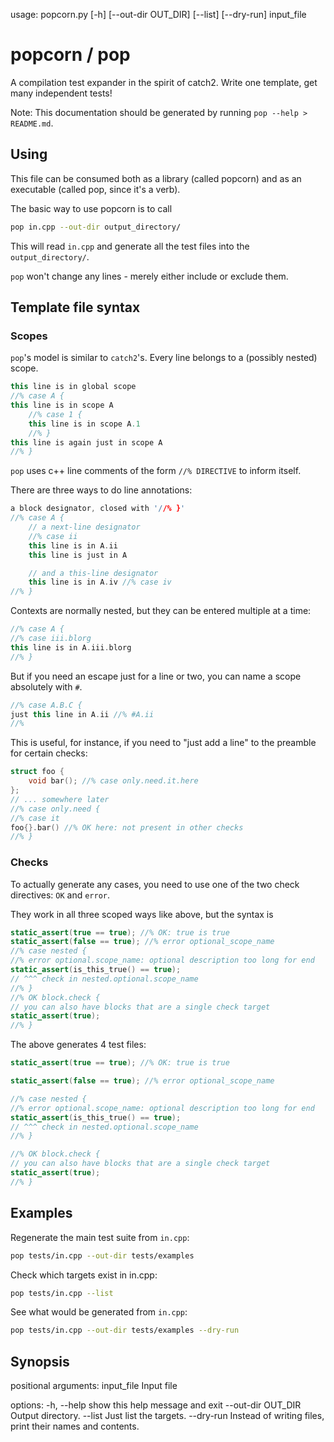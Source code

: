 usage: popcorn.py [-h] [--out-dir OUT_DIR] [--list] [--dry-run] input_file

popcorn / pop
=============

A compilation test expander in the spirit of catch2. Write one template, get
many independent tests!

Note: This documentation should be generated by running `pop --help > README.md`.

Using
-----

This file can be consumed both as a library (called popcorn) and as an
executable (called pop, since it's a verb).

The basic way to use popcorn is to call

```sh
pop in.cpp --out-dir output_directory/
```

This will read `in.cpp` and generate all the test files into the
`output_directory/`.

`pop` won't change any lines - merely either include or exclude them.

Template file syntax
--------------------

### Scopes

`pop`'s model is similar to `catch2`'s. Every line belongs to a (possibly
nested) scope.

```cpp
this line is in global scope
//% case A {
this line is in scope A
    //% case 1 {
    this line is in scope A.1
    //% }
this line is again just in scope A
//% }
```

`pop` uses c++ line comments of the form `//% DIRECTIVE` to inform itself.

There are three ways to do line annotations:

```cpp
a block designator, closed with '//% }'
//% case A {
    // a next-line designator
    //% case ii
    this line is in A.ii
    this line is just in A

    // and a this-line designator
    this line is in A.iv //% case iv
//% }
```

Contexts are normally nested, but they can be entered multiple at a time:

```cpp
//% case A {
//% case iii.blorg
this line is in A.iii.blorg
//% }
```

But if you need an escape just for a line or two, you can name a scope
absolutely with `#`.

```cpp
//% case A.B.C {
just this line in A.ii //% #A.ii
//%
```

This is useful, for instance, if you need to "just add a line" to the preamble
for certain checks:

```cpp
struct foo {
    void bar(); //% case only.need.it.here
};
// ... somewhere later
//% case only.need {
//% case it
foo{}.bar() //% OK here: not present in other checks
//% }
```

### Checks

To actually generate any cases, you need to use one of the two check
directives: `OK` and `error`.

They work in all three scoped ways like above, but the syntax is

```cpp
static_assert(true == true); //% OK: true is true
static_assert(false == true); //% error optional_scope_name
//% case nested {
//% error optional.scope_name: optional description too long for end
static_assert(is_this_true() == true); 
// ^^^ check in nested.optional.scope_name
//% }
//% OK block.check {
// you can also have blocks that are a single check target
static_assert(true);
//% }
```

The above generates 4 test files:

```cpp
static_assert(true == true); //% OK: true is true
```

```cpp
static_assert(false == true); //% error optional_scope_name
```

```cpp
//% case nested {
//% error optional.scope_name: optional description too long for end
static_assert(is_this_true() == true); 
// ^^^ check in nested.optional.scope_name
//% }
```

```cpp
//% OK block.check {
// you can also have blocks that are a single check target
static_assert(true);
//% }
```

Examples
--------

Regenerate the main test suite from `in.cpp`:

```sh
pop tests/in.cpp --out-dir tests/examples
```

Check which targets exist in in.cpp:

```sh
pop tests/in.cpp --list
```

See what would be generated from `in.cpp`:

```sh
pop tests/in.cpp --out-dir tests/examples --dry-run
```

Synopsis
--------

positional arguments:
  input_file         Input file

options:
  -h, --help         show this help message and exit
  --out-dir OUT_DIR  Output directory.
  --list             Just list the targets.
  --dry-run          Instead of writing files, print their names and contents.
